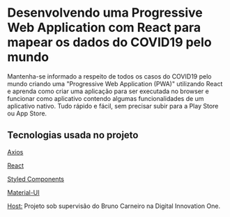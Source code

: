 # Desenvolvendo uma Progressive Web Application com React para mapear os dados do COVID19 pelo mundo

Mantenha-se informado a respeito de todos os casos do COVID19 pelo mundo criando
uma "Progressive Web Application (PWA)" utilizando React e aprenda como criar
uma aplicação para ser executada no browser e funcionar como aplicativo contendo
algumas funcionalidades de um aplicativo nativo. Tudo rápido e fácil, sem
precisar subir para a Play Store ou App Store.

## Tecnologias usada no projeto
[Axios](https://axios-http.com/docs/intro)

[React](https://pt-br.reactjs.org/)

[Styled Components](https://styled-components.com/)

[Material-UI](https://expressjs.com/pt-br/)

[Host:](https://covid19pwa.netlify.app/)
Projeto sob supervisão do Bruno Carneiro na Digital Innovation One.
